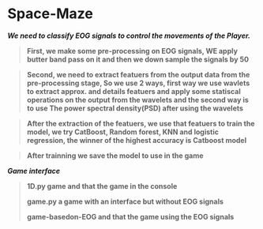 # Space-Maze
***We need to classify EOG signals to control the movements of the Player.*** 
> **First, we make some pre-processing on EOG signals, WE apply butter band pass on it and then we down sample the signals by 50**

> **Second, we need to extract featuers from the output data from the pre-processing stage, So we use 2 ways, first way we use wavlets to extract approx. and details featuers and apply some statiscal operations on the output from the wavelets and the second way is to use The power spectral density(PSD) after using the wavelets**

> **After the extraction of the featuers, we use that featuers to train the model, we try CatBoost, Random forest, KNN and logistic regression, the winner of the highest accuracy is Catboost model**

> **After trainning we save the model to use in the game**

***Game interface***
> **1D.py game and that the game in the console**
> 
> **game.py a game with an interface but without EOG signals**
> 
> **game-basedon-EOG and that the game using the EOG signals**
